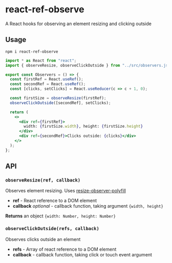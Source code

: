 # react-ref-observe

A React hooks for observing an element resizing and clicking outside

## Usage

```
npm i react-ref-observe
```

```jsx
import * as React from "react";
import { observeResize, observeClickOutside } from "../src/observers.js";

export const Observers = () => {
  const firstRef = React.useRef();
  const secondRef = React.useRef();
  const [clicks, setClicks] = React.useReducer(c => c + 1, 0);

  const firstSize = observeResize(firstRef);
  observeClickOutside([secondRef], setClicks);

  return (
    <>
      <div ref={firstRef}>
        width: {firstSize.width}, height: {firstSize.height}
      </div>
      <div ref={secondRef}>Clicks outside: {clicks}</div>
    </>
  );
};
```

## API

### `observeResize(ref, callback)`

Observes element resizing. Uses [resize-observer-polyfill](https://github.com/que-etc/resize-observer-polyfill)

- **ref** - React reference to a DOM element
- **callback** _optional_ - callback function, taking argument `{width, height}`

**Returns** an object `{width: Number, height: Number}`

### `observeClickOutside(refs, callback)`

Observes clicks outside an element

- **refs** - Array of react reference to a DOM element
- **callback** - callback function, taking click or touch event argument
